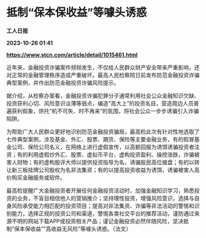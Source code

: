 # 抵制“保本保收益”等噱头诱惑
**工人日报**

**2023-10-26 01:41**

**https://www.stcn.com/article/detail/1015461.html**

近年来，金融投资诈骗案件频频发生，不仅给人民群众财产安全带来严重影响，还对正常的金融管理秩序造成严重破坏。最高人民检察院日前发布防范金融投资诈骗典型案例，并作出防范金融投资诈骗风险提示。

据介绍，从检察办案看，金融投资诈骗犯罪分子通常利用社会公众金融知识欠缺、投资获利心切、风险意识淡薄等弱点，编造“高大上”的投资名目，营造周边人员普遍获利假象，烘托“机不可失、时不再来”的氛围，将社会公众一步步诱骗引入诈骗陷阱。

为帮助广大人民群众更好地识别防范金融投资骗局，最高检此次有针对性地选取了七件典型案例，涉及基金、外汇、股票、期货、保险等主要金融业务，有的假冒基金公司、保险公司名义，在网络上进行虚假宣传，以高额回报为诱饵诱骗投资者注资；有的利用虚假炒外汇、股票、虚拟币平台，虚构投资盈利、操控涨跌，诈骗被害人财物；有的虚构股评大师以提供投资指导为名，诱骗股民高位接盘；有的以转让新三板挂牌公司股权为名非法集资；有的以提高投资收益为诱饵，诱骗被害人高价购买金融服务或软件。

最高检提醒广大金融投资者开展任何金融投资活动时，加强金融知识学习，熟悉投资的业务，不盲目相信他人的营销推介；坚持理性投资，增强风险意识，选择与自身风险承受能力相匹配的投资项目；提高对非法集资、诈骗等非法活动的警惕和识别能力，选择正规的投资公司和渠道，警惕各类社交平台的推荐活动，谨防通过来源不明的网站下载APP或投资相关产品；谨记金融投资必然伴随风险，坚决抵制“保本保收益”“高收益无风险”等噱头诱惑。（法文）